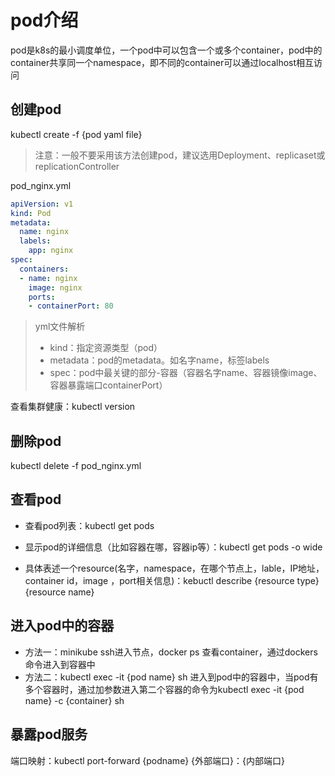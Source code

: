 # pod介绍

pod是k8s的最小调度单位，一个pod中可以包含一个或多个container，pod中的container共享同一个namespace，即不同的container可以通过localhost相互访问

## 创建pod

kubectl create -f {pod yaml file}

> 注意：一般不要采用该方法创建pod，建议选用Deployment、replicaset或replicationController

pod_nginx.yml

```yaml
apiVersion: v1
kind: Pod
metadata:
  name: nginx
  labels:
    app: nginx
spec:
  containers:
  - name: nginx
    image: nginx
    ports:
    - containerPort: 80
```

> yml文件解析
>
> * kind：指定资源类型（pod）
> * metadata：pod的metadata。如名字name，标签labels
> * spec：pod中最关键的部分-容器（容器名字name、容器镜像image、容器暴露端口containerPort）

查看集群健康：kubectl version

## 删除pod
kubectl delete -f pod_nginx.yml

## 查看pod

* 查看pod列表：kubectl get pods

* 显示pod的详细信息（比如容器在哪，容器ip等）：kubectl get pods -o wide
* 具体表述一个resource(名字，namespace，在哪个节点上，lable，IP地址，container  id，image ，port相关信息)：kebuctl  describe {resource type} {resource name}

## 进入pod中的容器

* 方法一：minikube ssh进入节点，docker ps 查看container，通过dockers命令进入到容器中
* 方法二：kubectl exec -it {pod name} sh 进入到pod中的容器中，当pod有多个容器时，通过加参数进入第二个容器的命令为kubectl exec -it {pod name} -c {container} sh

## 暴露pod服务

端口映射：kubectl port-forward {podname} {外部端口}：{内部端口}
